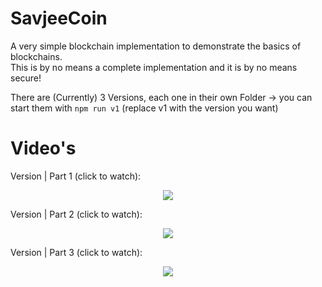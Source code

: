 # SavjeeCoin

A very simple blockchain implementation to demonstrate the basics of blockchains.<br/>
This is by no means a complete implementation and it is by no means secure!

There are (Currently) 3 Versions, each one in their own Folder
-> you can start them with `npm run v1` (replace v1 with the version you want)

# Video's

Version | Part 1 (click to watch):
<p align="center">
  <a href="https://www.youtube.com/watch?v=zVqczFZr124" target="_new">
    <img src="https://img.youtube.com/vi/zVqczFZr124/maxresdefault.jpg">
  </a>
</p>


Version | Part 2 (click to watch):
<p align="center">
  <a href="https://www.youtube.com/watch?v=HneatE69814" target="_new">
    <img src="https://img.youtube.com/vi/HneatE69814/maxresdefault.jpg">
  </a>
</p>


Version | Part 3 (click to watch):
<p align="center">
  <a href="https://www.youtube.com/watch?v=fRV6cGXVQ4I" target="_new">
    <img src="https://img.youtube.com/vi/fRV6cGXVQ4I/maxresdefault.jpg">
  </a>
</p>
